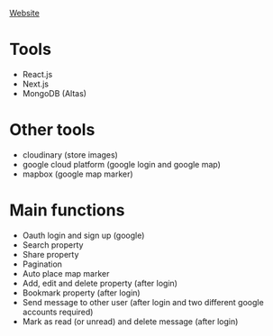 [Website](https://property-nextjs-ten.vercel.app)

# Tools
- React.js
- Next.js
- MongoDB (Altas)

# Other tools
- cloudinary (store images)
- google cloud platform (google login and google map)
- mapbox (google map marker)

# Main functions
- Oauth login and sign up (google)
- Search property
- Share property
- Pagination
- Auto place map marker
- Add, edit and delete property (after login)
- Bookmark property (after login)
- Send message to other user (after login and two different google accounts required)
- Mark as read (or unread) and delete message (after login)
